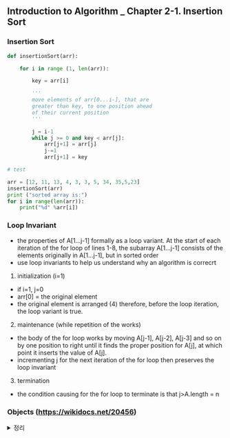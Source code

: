 ## Introduction to Algorithm _ Chapter 2-1. Insertion Sort 

### Insertion Sort


```python
def insertionSort(arr):

    for i in range (1, len(arr)):

        key = arr[i]

        '''
        move elements of arr[0...i-], that are
        greater than key, to one position ahead
        of their current position
        '''

        j = i-1
        while j >= 0 and key < arr[j]:
            arr[j+1] = arr[j]
            j-=1
            arr[j+1] = key

# test

arr = [12, 11, 13, 4, 3, 3, 5, 34, 35,5,23]
insertionSort(arr)
print ("sorted array is:")
for i in range(len(arr)):
    print("%d" %arr[i])
```

### Loop Invariant 
- the properties of A[1...j-1] formally as a loop variant. At the start of each iteration of the for loop of lines 1-8, the subarray A[1...j-1] consists of the elements originally in A[1...j-1], but in sorted order
- use loop invariants to help us understand why an algorithm is correcrt

1. initialization (i=1)
- if i=1, j=0
- arr[0] = the original element 
- the original element is arranged
	(4) therefore, before the loop iteration, the loop variant is true.

2. maintenance (while repetition of the works)
- the body of the for loop works by moving A[j-1], A[j-2], A[j-3] and so on by one position to right until it finds the proper position for A[j], at which point it inserts the value of A[j].
- incrementing j for the next iteration of the for loop then preserves the loop invariant

3. termination
- the condition causing for the for loop to terminate is that j>A.length = n

### Objects (https://wikidocs.net/20456)
<details>
<summary> 정리 </summary>
<div markdown='1'>
- Definition: any data with state (attributes or value) and defined behavior (methods). 

- 객체는 어떤 속성값과 행동을 가지고 있는 데이터. 
- 파이썬은 객체지향프로그래밍. 파이썬에서 모든 것은 객체이며, 객체는 각각 타입이 존재함. 객체는 타입별로 동일한 속성과 행동을 가짐. 
- 객체는 클래스를 통해서 생성. 클래스는 클래스를 통해 생성할 객체들의 속성과 행동(매소드)을 정의하는 공간이며, 객체끼리 서로 같은 타입을 가진다면, 같은 속성과 행동(매소드)를 가짐.
- related functions: type, dir, help

<div>
	</details>

